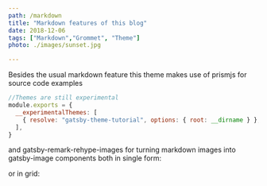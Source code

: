 ```yaml
---
path: /markdown
title: "Markdown features of this blog"
date: 2018-12-06
tags: ["Markdown","Grommet", "Theme"]
photo: ./images/sunset.jpg

---
```


Besides the usual markdown feature this theme makes use of prismjs for source code
examples

```js
//Themes are still experimental
module.exports = {
  __experimentalThemes: [
    { resolve: "gatsby-theme-tutorial", options: { root: __dirname } },
  ],
}
```

and gatsby-remark-rehype-images for turning markdown images into gatsby-image components both in single form:

<rehype-image src="images/fiji.jpg"></rehype-image>

or in grid:

<grid>
<rehype-image src="images/fiji.jpg"></rehype-image>
<rehype-image src="images/sunset.jpg"></rehype-image>
</grid>

